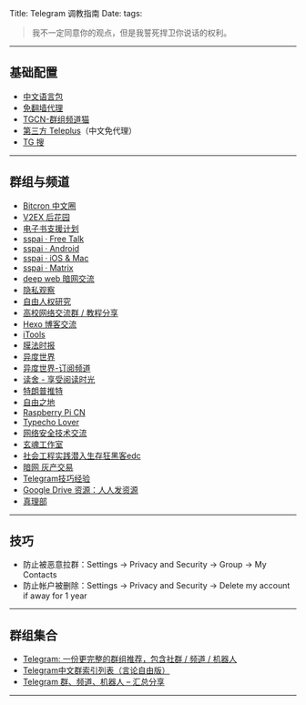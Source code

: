 Title: Telegram 调教指南
Date: 
tags: 

> 我不一定同意你的观点，但是我誓死捍卫你说话的权利。

---

## 基础配置

* [中文语言包](https://t.me/setlanguage/classic-zh-cn)
* [免翻墙代理](https://t.me/socks5list)
* [TGCN-群组频道猫](https://telegram.im/@zh_groups_bot)
* [第三方 Teleplus](https://yxrct-1253965369.cos.ap-guangzhou.myqcloud.com/files/TelePlus_v5_4_2.apk)（中文免代理）
* [TG 搜](https://telegram.im/@TGSoBot)

  

---

## 群组与频道

* [Bitcron 中文圈](https://t.me/bitcron)
* [V2EX 后花园](https://telegram.me/joinchat/Bg3MFjv5FgYrWI0WqHDo8Q)
* [电子书支援计划](https://t.me/what_youread)
* [sspai · Free Talk](https://telegram.me/joinchat/BPsfZTveUjPY_YhLKwNzsA)
* [sspai · Android](https://telegram.me/joinchat/BC6PtDwBMhfDu6pnrg2wgw)
* [sspai · iOS & Mac](https://telegram.me/joinchat/BC6PtDwOzSNWFpXosJUnYw)
* [sspai · Matrix](https://telegram.me/joinchat/BC6PtDu5IOzj84f-9Iu8Bg)
* [deep web 暗网交流](https://t.me/deepwebchina)
* [隐私观察](https://t.me/yinsiguancha)
* [自由人权研究](https://t.me/ziyourenquan)
* [高校网络交流群 / 教程分享](https://t.me/Kotaro_suki)
* [Hexo 博客交流](https://t.me/hexozh)
* [iTools](https://t.me/toolinbox)
* [膜法时报](https://t.me/ClamNews)
* [异度世界](https://t.me/joinchat/HgVgxUk7xj0Dt2tZDJqYkQ)
* [异度世界-订阅频道](https://t.me/hackroboteric)
* [读舍 - 享受阅读时光](https://t.me/readingclub1984)
* [特朗普推特](https://t.me/FromDonaldTrump)
* [自由之地](https://t.me/freedom_place)
* [Raspberry Pi CN](https://t.me/rpi_cn)
* [Typecho Lover](https://t.me/typecho_lover)
* [网络安全技术交流](https://t.me/hulianwanganquan)
* [玄魂工作室](https://t.me/xuanhun_studio)
* [社会工程实践潜入生存狂黑客edc](https://t.me/shehuigongcheng)
* [暗网 灰产交易](https://t.me/dalubocai)
* [Telegram技巧经验](https://t.me/tgmorecontent_channel)
* [Google Drive 资源：人人发资源](https://t.me/gdurl)
* [真理部](https://t.me/zhenlibu)

---

## 技巧

* 防止被恶意拉群：Settings -> Privacy and Security -> Group ->  My Contacts
* 防止帐户被删除：Settings -> Privacy and Security -> Delete my account if away for 1 year



---

## 群组集合

* [Telegram: 一份更完整的群组推荐，包含社群 / 频道 / 机器人](https://blog.liyuans.com/archives/telegram-recommendation.html)
* [Telegram中文群索引列表（言论自由版）](https://github.com/telegramlist/telegramlist)
* [Telegram 群、频道、机器人 – 汇总分享](http://www.2bowl.info/telegram-%e7%be%a4%e3%80%81%e9%a2%91%e9%81%93%e3%80%81%e6%9c%ba%e5%99%a8%e4%ba%ba-%e6%b1%87%e6%80%bb%e5%88%86%e4%ba%ab/)



---

